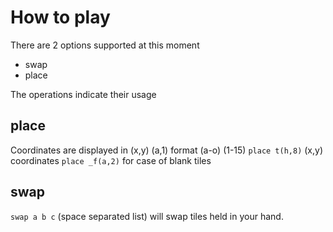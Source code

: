 # How to play
There are 2 options supported at this moment
- swap
- place

The operations indicate their usage

## place
Coordinates are displayed in (x,y) (a,1) format (a-o) (1-15)
`place t(h,8)` (x,y) coordinates
`place _f(a,2)` for case of blank tiles

## swap
`swap a b c` (space separated list) will swap tiles held in your hand.